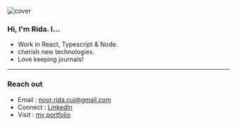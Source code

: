 ![cover](https://user-images.githubusercontent.com/45927330/124398387-73000480-dce3-11eb-8b53-1dd0068382b7.png)

### Hi, I'm Rida. I...
- Work in React, Typescript & Node.
- cherish new technologies.
- Love keeping journals!
---
### Reach out
- Email : noor.rida.cui@gmail.com
- Connect : [LinkedIn](https://www.linkedin.com/in/noor-rida-0ba8771a6/)
- Visit : [my portfolio](https://noor-rida.web.app/)
<!--
**loralridz/loralridz** is a ✨ _special_ ✨ repository because its `README.md` (this file) appears on your GitHub profile.

# H1
## H2
### H3
Here are some ideas to get you started:

- 🔭 I’m currently working on ...
- 🌱 I’m currently learning ...
- 👯 I’m looking to collaborate on ...
- 🤔 I’m looking for help with ...
- 💬 Ask me about ...
- 📫 How to reach me: ...
- 😄 Pronouns: ...
- ⚡ Fun fact: ...
-->
